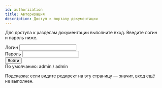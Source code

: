 ```yaml
---
id: authorization
title: Авторизация
description: Доступ к порталу документации
---
```


Для доступа к разделам документации выполните вход. Введите логин и пароль ниже. 

<form method="post" action="/login">
  <div style={{maxWidth:'420px',padding:'16px',border:'1px solid var(--ifm-toc-border-color)',borderRadius:'10px'}}>
    <div style={{marginBottom:'10px'}}>
      <label htmlFor="username" style={{display:'block',marginBottom:4}}>Логин</label>
      <input id="username" name="username" required style={{width:'100%',padding:'10px',borderRadius:8}} />
    </div>
    <div style={{marginBottom:'10px'}}>
      <label htmlFor="password" style={{display:'block',marginBottom:4}}>Пароль</label>
      <input id="password" type="password" name="password" required style={{width:'100%',padding:'10px',borderRadius:8}} />
    </div>
    <button type="submit" style={{padding:'10px 14px',borderRadius:8}}>Войти</button>
    <div style={{marginTop:8,opacity:.8,fontSize:12}}>По умолчанию: admin / admin</div>
  </div>
</form>

Подсказка: если видите редирект на эту страницу — значит, вход ещё не выполнен.

